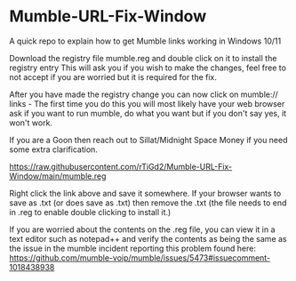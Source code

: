# Mumble-URL-Fix-Window
A quick repo to explain how to get Mumble links working in Windows 10/11

Download the registry file mumble.reg and double click on it to install the registry entry
This will ask you if you wish to make the changes, feel free to not accept if you are worried but it is required for the fix.

After you have made the registry change you can now click on mumble:// links - The first time you do this you will most likely have your web browser ask if you want to run mumble, do what you want but if you don't say yes, it won't work.

If you are a Goon then reach out to Sillat/Midnight Space Money if you need some extra clarification.

https://raw.githubusercontent.com/rTiGd2/Mumble-URL-Fix-Window/main/mumble.reg

Right click the link above and save it somewhere. If your browser wants to save as .txt (or does save as .txt) then remove the .txt (the file needs to end in .reg to enable double clicking to install it.)

If you are worried about the contents on the .reg file, you can view it in a text editor such as notepad++ and verify the contents as being the same as the issue in the mumble incident reporting this problem found here: https://github.com/mumble-voip/mumble/issues/5473#issuecomment-1018438938
